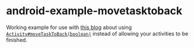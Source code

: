 # android-example-movetasktoback

Working example for use with [this blog](https://github.com/stablekernel/android-example-movetasktoback) about using [`Activity#moveTaskToBack(boolean)`](https://developer.android.com/reference/android/app/Activity.html#moveTaskToBack(boolean)) instead of allowing your activities to be finished.
